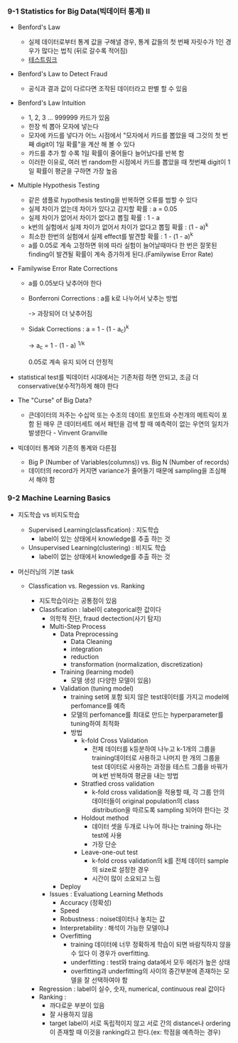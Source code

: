 ### 9-1 Statistics for Big Data(빅데이터 통계) II

+ Benford's Law
  + 실제 데이터로부터 통계 값을 구해낼 경우, 통계 값들의 첫 번째 자릿수가 1인 경우가 많다는 법칙 (뒤로 갈수록 적어짐)
  + [테스트링크](http://testingbenfordslaw.com)

+ Benford's Law to Detect Fraud

  + 공식과 결과 값이 다르다면 조작된 데이터라고 판별 할 수 있음

+ Benford's Law Intuition

  + 1, 2, 3 … 999999 카드가 있음
  + 한장 씩 뽑아 모자에 넣는다
  + 모자에 카드를 넣다가 어느 시점에서 "모자에서 카드를 뽑았을 때 그것의 첫 번째 digit이 1일 확률"을 계산 해 볼 수 있다
  + 카드를 추가 할 수록 1일 확률이 줄어들다 늘어났다를 반복 함
  + 이러한 이유로, 여러 번 random한 시점에서 카드를 뽑았을 때 첫번째 digit이 1일 확률이 평균을 구하면 가장 높음

+ Multiple Hypothesis Testing

  + 같은 샘플로 hypothesis testing을 반복하면 오류를 범할 수 있다
  + 실제 차이가 없는데 차이가 있다고 감지할 확률 : a = 0.05
  + 실제 차이가 없어서 차이가 없다고 뽑힐 확률 : 1 - a
  + k번의 실험에서 실제 차이가 없어서 차이가 없다고 뽑힐 확률 : (1 - a)<sup>k</sup>
  + 최소한 한번의 실험에서 실제 effect를 발견할 확률 : 1 - (1 - a)<sup>k</sup>
  + a를 0.05로 계속 고정하면 위에 따라 실험이 늘어날때마다 한 번은 잘못된 finding이 발견될 확률이 계속 증가하게 된다.(Familywise Error Rate)

+ Familywise Error Rate Corrections

  + a를 0.05보다 낮추어야 한다

  + Bonferroni Corrections : a를 k로 나누어서 낮추는 방법

    -> 과장되어 더 낮추어짐

  + Sidak Corrections : a = 1 - (1 - a<sub>c</sub>)<sup>k</sup>

    ->  a<sub>c</sub> = 1 - (1 - a) <sup>1/k</sup>

    0.05로 계속 유지 되어 더 안정적

+ statistical test를 빅데이터 시대에서는 기존처럼 하면 안되고, 조금 더 conservative(보수적?)하게 해야 한다

+ The "Curse" of Big Data?

  + 큰데이터의 저주는 수십억 또는 수조의 데이트 포인트와 수천개의 메트릭이 포함 된 매우 큰 데이터세트 에서 패턴을 검색 할 때 예측력이 없는 우연의 일치가 발생한다 - Vinvent Granville

+ 빅데이터 통계와 기존의 통계와 다른점

  + Big P (Number of Variables(columns)) vs. Big N (Number of records)
  + 데이터의 record가 커지면 variance가 줄어들기 때문에 sampling을 조심해서 해야 함

### 9-2 Machine Learning Basics

+ 지도학습 vs 비지도학습
  + Supervised Learning(classfication) : 지도학습
    + label이 있는 상태에서 knowledge를 추출 하는 것
  + Unsupervised Learning(clustering) : 비지도 학습
    + label이 없는 상태에서 knowledge를 추출 하는 것

+ 머신러닝의 기본 task

  + Classfication vs. Regession vs. Ranking

    + 지도학습이라는 공통점이 있음
    + Classfication : label이 categorical한 값이다
      + 의학적 진단, fraud dectection(사기 탐지)
      + Multi-Step Process
        + Data Preprocessing
          + Data Cleaning
          + integration
          + reduction
          + transformation (normalization, discretization)
        + Training (learning model)
          + 모델 생성 (다양한 모델이 있음)
        + Validation (tuning model)
          + training set에 포함 되지 않은 test데이터를 가지고 model에 perfomance를 예측
          + 모델의 perfomance를 최대로 만드는 hyperparameter를 tuning하여 최적화
          + 방법
            + k-fold Cross Validation
              + 전체 데이터를 k등분하여 나누고 k-1개의 그룹을 training데이터로 사용하고 나머지 한 개의 그룹을 test 데이터로 사용하는 과정을 테스트 그룹을 바꿔가며 k번 반복하여 평균을 내는 방법
            + Stratfied cross validation
              + k-fold cross validation을 적용할 때, 각 그룹 안의 데이터들이 original population의 class distribution을 따르도록 sampling 되어야 한다는 것
            + Holdout method
              + 데이터 셋을 두개로 나누어 하나는 training 하나는 test에 사용
              + 가장 단순
            + Leave-one-out test
              + k-fold cross validation의 k를 전체 데이터 sample의 size로 설정한 경우
              + 시간이 많이 소요되고 느림
        + Deploy
      + Issues : Evaluationg Learning Methods
        + Accuracy (정확성)
        + Speed
        + Robustness : noise데이터나 놓치는 값
        + Interpretability : 해석이 가능한 모델이냐
        + Overfitting
          - training 데이터에 너무 정확하게 학습이 되면 바람직하지 않을 수 있다 이 경우가 overfitting.
          - underfitting : test와 traing data에서 모두 에러가 높은 상태
          - overfitting과 underfitting의 사이의 중간부분에 존재하는 모델을 잘 선택하여야 함
    + Regression : label이 실수, 숫자, numerical, continuous real 값이다
    + Ranking : 
      + 까다로운 부분이 있음 
      + 잘 사용하지 않음
      + target label이 서로 독립적이지 않고 서로 간의 distance나 ordering이 존재할 때 이것을 ranking라고 한다.(ex: 학점을 예측하는 경우)

    ​
